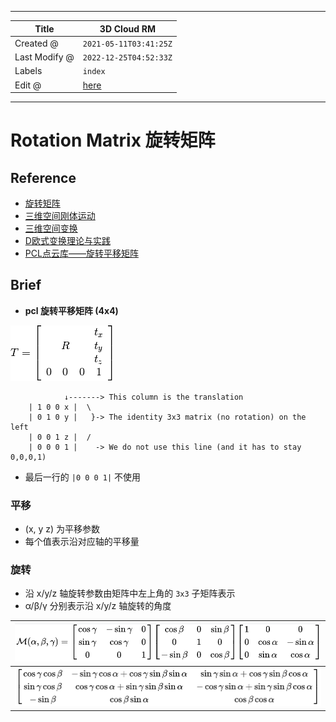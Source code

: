 -----

| Title         | 3D Cloud RM                                           |
| ------------- | ----------------------------------------------------- |
| Created @     | `2021-05-11T03:41:25Z`                                |
| Last Modify @ | `2022-12-25T04:52:33Z`                                |
| Labels        | `index`                                               |
| Edit @        | [here](https://github.com/junxnone/aiwiki/issues/234) |

-----

# Rotation Matrix 旋转矩阵

## Reference

  - [旋转矩阵](https://zh.wikipedia.org/wiki/%E6%97%8B%E8%BD%AC%E7%9F%A9%E9%98%B5)
  - [三维空间刚体运动](https://blog.csdn.net/weixin_40883049/article/details/86567439)
  - [三维空间变换](https://blog.csdn.net/weixin_43827285/article/details/106073977)
  - [D欧式变换理论与实践](https://blog.csdn.net/u011178262/article/details/84479181)
  - [PCL点云库——旋转平移矩阵](https://blog.csdn.net/fei_12138/article/details/110280338)

## Brief

  - **pcl 旋转平移矩阵 (4x4)**

![image](media/b87ddf81b339f2161b78f47f234e8925e69e4930.png)

``` 
            ↓-------> This column is the translation
    | 1 0 0 x |  \
    | 0 1 0 y |   }-> The identity 3x3 matrix (no rotation) on the left
    | 0 0 1 z |  /
    | 0 0 0 1 |    -> We do not use this line (and it has to stay 0,0,0,1)
```

  - 最后一行的 `|0 0 0 1|` 不使用

### 平移

  - (x, y z) 为平移参数
  - 每个值表示沿对应轴的平移量

### 旋转

  - 沿 x/y/z 轴旋转参数由矩阵中左上角的 `3x3` 子矩阵表示
  - α/β/γ 分别表示沿 x/y/z 轴旋转的角度

| ![image](media/fc8aff846b6dc0382aad41540b4031d83bd10cc3.png) |
| ------------------------------------------------------------ |
| ![image](media/d14e32d2684fefc24bb263ae016e89a344faa693.png) |
